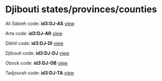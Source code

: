 # Djibouti states/provinces/counties
Ali Sabieh     code: **id3:DJ-AS**     [view](../export/geojson/medium/id3/dj/as.geojson)     


Arta     code: **id3:DJ-AR**     [view](../export/geojson/medium/id3/dj/ar.geojson)     


Dikhil     code: **id3:DJ-DI**     [view](../export/geojson/medium/id3/dj/di.geojson)     


Djibouti     code: **id3:DJ-DJ**     [view](../export/geojson/medium/id3/dj/dj.geojson)     


Obock     code: **id3:DJ-OB**     [view](../export/geojson/medium/id3/dj/ob.geojson)     


Tadjourah     code: **id3:DJ-TA**     [view](../export/geojson/medium/id3/dj/ta.geojson)     

